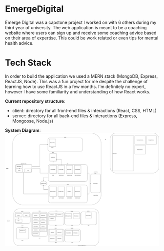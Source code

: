 # EmergeDigital
Emerge Digital was a capstone project I worked on with 6 others during my third year of university. The web application is meant to be a coaching website where users can sign up and receive some coaching advice based on their area of expertise. This could be work related or even tips for mental health advice.
# Tech Stack
In order to build the application we used a MERN stack (MongoDB, Express, ReactJS, Node). This was a fun project for me despite the challenge of learning how to use ReactJS in a few months. I'm definitely no expert, however I have some familiarity and understanding of how React works. 

**Current repository structure**:  

- client: directory for all front-end files & interactions (React, CSS, HTML)  
- server: directory for all back-end files & interactions (Express, Mongoose,
  Node.js)

**System Diagram**:  
![System Diagram](system.drawio.svg)

